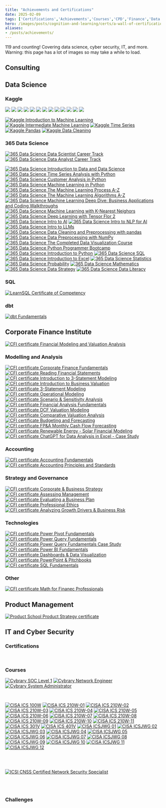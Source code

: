 ```yaml
---
title: "Achievements and Certifications"
date: 2025-02-09
tags: ['Certifications','Achievements','Courses','CPD','Finance','Data Science','Maths']
hero: /images/posts/cognition-and-learning/certs/a-wall-of-certifications.jpg
aliases: 
- /posts/achievements/
---
```


119 <!-- don't forget to update data/sections/accomplishments --> and counting! Covering data science, cyber security, IT, and more. Warning: this page has a lot of images so may take a while to load.

## Consulting

<div data-iframe-width="150" data-iframe-height="270" data-share-badge-id="c3390d0d-3c92-48ad-b2ac-4939e89a4fd4" data-share-badge-host="https://www.credly.com"></div><script type="text/javascript" async src="//cdn.credly.com/assets/utilities/embed.js"></script>

## Data Science

### Kaggle

<img class="kaggle-badge" src="https://www.googleapis.com/download/storage/v1/b/kaggle-user-content/o/inbox%2F1488634%2F163e0f27360ae958da99dde2a68f7e00%2FBadge-46.svg?generation=1727468408101916&alt=media">
<img class="kaggle-badge" src="https://www.googleapis.com/download/storage/v1/b/kaggle-user-content/o/inbox%2F1488634%2F9c37cceb9f493bb678dd909e988b1456%2FBadge-1.svg?generation=1727462477436270&amp;alt=media">
<img class="kaggle-badge" src="https://www.googleapis.com/download/storage/v1/b/kaggle-user-content/o/inbox%2F1488634%2F06808571894d065a64243d6ba468be2b%2FBadge-4.svg?generation=1727462524641424&amp;alt=media">
<img class="kaggle-badge" src="https://www.googleapis.com/download/storage/v1/b/kaggle-user-content/o/inbox%2F1488634%2F09e1f99bdf3222934ad7769409ec3f6d%2FBadge-26.svg?generation=1727468059623106&amp;alt=media">
<img class="kaggle-badge" src="https://www.googleapis.com/download/storage/v1/b/kaggle-user-content/o/inbox%2F1488634%2F1e4546d427340e1495b9ee02261e2dc6%2FBadge-34.svg?generation=1727468126171650&amp;alt=media">
<img class="kaggle-badge" src="https://www.googleapis.com/download/storage/v1/b/kaggle-user-content/o/inbox%2F1488634%2F7567026dd0c594f1193b49a98a976056%2FBadge-35.svg?generation=1727468213893504&amp;alt=media">
<img class="kaggle-badge" src="https://www.googleapis.com/download/storage/v1/b/kaggle-user-content/o/inbox%2F1488634%2F28e0e70842ce6972f4d68f5b6ecd549a%2FBadge-12.svg?generation=1727462988946700&amp;alt=media">
<img class="kaggle-badge" src="https://www.googleapis.com/download/storage/v1/b/kaggle-user-content/o/inbox%2F1488634%2Fbd815f5d633db594d07a22a6e3f1067e%2FBadge-43.svg?generation=1727468286042063&amp;alt=media">
<img class="kaggle-badge" src="https://www.googleapis.com/download/storage/v1/b/kaggle-user-content/o/inbox%2F1488634%2F0b96fc543a2faf02467b3dcd5833feff%2FBadge-45.svg?generation=1727468334875991&amp;alt=media">
<img class="kaggle-badge" src="https://www.googleapis.com/download/storage/v1/b/kaggle-user-content/o/inbox%2F1488634%2Fbac00bdcf5aa52c077bef4d95da882f3%2FBadge-37.svg?generation=1727468352009252&amp;alt=media">
<img class="kaggle-badge" src="https://www.googleapis.com/download/storage/v1/b/kaggle-user-content/o/inbox%2F1488634%2F59be06dc5fa3103f7f3d4064730449a4%2FBadge-38.svg?generation=1727468372542689&amp;alt=media">
<img class="kaggle-badge" src="https://www.googleapis.com/download/storage/v1/b/kaggle-user-content/o/inbox%2F304806%2F1677a9768c3edb109351613acb6f8673%2FBadge-57.svg?generation=1731369061704923&amp;alt=media">
<img class="kaggle-badge" src="https://www.googleapis.com/download/storage/v1/b/kaggle-user-content/o/inbox%2F1488634%2F6e139e7278fc9c33210e39baf918967f%2FBadge-53.svg?generation=1727468684057299&amp;alt=media">

<a href="/images/posts/cognition-and-learning/certs/kaggle-itml.jpg" target="_blank"><img class="cert cert-img-quarter" src="/images/posts/cognition-and-learning/certs/kaggle-itml.jpg" alt="Kaggle Introduction to Machine Learning"></a>
<a href="/images/posts/cognition-and-learning/certs/kaggle-iml.jpg" target="_blank"><img class="cert cert-img-quarter" src="/images/posts/cognition-and-learning/certs/kaggle-iml.jpg" alt="Kaggle Intermediate Machine Learning"></a>
<a href="/images/posts/cognition-and-learning/certs/kaggle-ts.jpg" target="_blank"><img class="cert cert-img-quarter" src="/images/posts/cognition-and-learning/certs/kaggle-ts.jpg" alt="Kaggle Time Series"></a>
<a href="/images/posts/cognition-and-learning/certs/kaggle-pandas.jpg" target="_blank"><img class="cert cert-img-quarter" src="/images/posts/cognition-and-learning/certs/kaggle-pandas.jpg" alt="Kaggle Pandas"></a>
<a href="/images/posts/cognition-and-learning/certs/kaggle-dc.jpg" target="_blank"><img class="cert cert-img-quarter" src="/images/posts/cognition-and-learning/certs/kaggle-dc.jpg" alt="Kaggle Data Cleaning"></a>

### 365 Data Science

<a href="https://learn.365datascience.com/c/efd08b4dbe/" target="_blank"><img class="cert cert-img-half" src="/images/posts/cognition-and-learning/certs/365ds-dsct.jpg" alt="365 Data Science Data Scientist Career Track"></a>
<a href="https://learn.365datascience.com/c/0f771dbeee/" target="_blank"><img class="cert cert-img-half" src="/images/posts/cognition-and-learning/certs/365ds-dact.jpg" alt="365 Data Science Data Analyst Career Track"></a>

<a href="https://learn.365datascience.com/c/9f750edf9f/" target="_blank"><img class="cert cert-img-quarter" src="/images/posts/cognition-and-learning/certs/365ds-itdads.jpg" alt="365 Data Science Introduction to Data and Data Science"></a>
<a href="https://learn.365datascience.com/c/9fd496bdc8/" target="_blank"><img class="cert cert-img-quarter" src="/images/posts/cognition-and-learning/certs/365ds-tsawp.jpg" alt="365 Data Science Time Series Analysis with Python"></a>
<a href="https://learn.365datascience.com/c/9d892be62f/" target="_blank"><img class="cert cert-img-quarter" src="/images/posts/cognition-and-learning/certs/365ds-caip.jpg" alt="365 Data Science Customer Analysis in Python"></a>
<a href="https://learn.365datascience.com/c/60fd65c651/" target="_blank"><img class="cert cert-img-quarter" src="/images/posts/cognition-and-learning/certs/365ds-mlip.jpg" alt="365 Data Science Machine Learning in Python"></a>
<a href="https://learn.365datascience.com/c/ff3edbef5a/" target="_blank"><img class="cert cert-img-quarter" src="/images/posts/cognition-and-learning/certs/365ds-mlpaz.jpg" alt="365 Data Science The Machine Learning Process A-Z"></a>
<a href="https://learn.365datascience.com/c/db7dc08d9e/" target="_blank"><img class="cert cert-img-quarter" src="/images/posts/cognition-and-learning/certs/365ds-mlaaz.jpg" alt="365 Data Science The Machine Learning Algorithms A-Z"></a>
<a href="https://learn.365datascience.com/c/8b040422b3/" target="_blank"><img class="cert cert-img-quarter" src="/images/posts/cognition-and-learning/certs/365ds-mlddbacw.jpg" alt="365 Data Science Machine Learning Deep Dive: Business Applications and Coding Walkthroughs"></a>
<a href="https://learn.365datascience.com/c/5cff65aa7b/" target="_blank"><img class="cert cert-img-quarter" src="/images/posts/cognition-and-learning/certs/365ds-mlknn.jpg" alt="365 Data Science Machine Learning with K-Nearest Neighors"></a>
<a href="https://learn.365datascience.com/c/120cc09be3/" target="_blank"><img class="cert cert-img-quarter" src="/images/posts/cognition-and-learning/certs/365ds-dlwtf2.jpg" alt="365 Data Science Deep Learning with Tensor Flor 2"></a>
<a href="https://learn.365datascience.com/c/46563e9cbc/" target="_blank"><img class="cert cert-img-quarter" src="/images/posts/cognition-and-learning/certs/365ds-itai.jpg" alt="365 Data Science Intro to AI"></a>
<a href="https://learn.365datascience.com/c/a79763b09c/" target="_blank"><img class="cert cert-img-quarter" src="/images/posts/cognition-and-learning/certs/365ds-itnfa.jpg" alt="365 Data Science Intro to NLP for AI"></a>
<a href="https://learn.365datascience.com/c/42692ff9ad/" target="_blank"><img class="cert cert-img-quarter" src="/images/posts/cognition-and-learning/certs/365ds-itllms.jpg" alt="365 Data Science Intro to LLMs"></a>
<a href="https://learn.365datascience.com/c/a8afd26b5a/" target="_blank"><img class="cert cert-img-quarter" src="/images/posts/cognition-and-learning/certs/365ds-dcpp.jpg" alt="365 Data Science Data Cleaning and Preprocessing with pandas"></a>
<a href="https://learn.365datascience.com/c/d88053e02d/" target="_blank"><img class="cert cert-img-quarter" src="/images/posts/cognition-and-learning/certs/365ds-dpwn.jpg" alt="365 Data Science Data Preprocessing with NumPy"></a>
<a href="https://learn.365datascience.com/c/dad5f3b501/" target="_blank"><img class="cert cert-img-quarter" src="/images/posts/cognition-and-learning/certs/365ds-cdvc.jpg" alt="365 Data Science The Completed Data Visualization Course"></a>
<a href="https://learn.365datascience.com/c/20b4f24f2e/" target="_blank"><img class="cert cert-img-quarter" src="/images/posts/cognition-and-learning/certs/365ds-ppb.jpg" alt="365 Data Science Python Programmer Bootcamp"></a>
<a href="https://learn.365datascience.com/c/8f1999384a/" target="_blank"><img class="cert cert-img-quarter" src="/images/posts/cognition-and-learning/certs/365ds-itp.jpg" alt="365 Data Science Introduction to Python"></a>
<a href="https://learn.365datascience.com/c/ac1f7ba991/" target="_blank"><img class="cert cert-img-quarter" src="/images/posts/cognition-and-learning/certs/365ds-sql.jpg" alt="365 Data Science SQL"></a>
<a href="https://learn.365datascience.com/c/2f79b2bb86/" target="_blank"><img class="cert cert-img-quarter" src="/images/posts/cognition-and-learning/certs/365ds-ite.jpg" alt="365 Data Science Introduction to Excel"></a>
<a href="https://learn.365datascience.com/c/c21095692d/" target="_blank"><img class="cert cert-img-quarter" src="/images/posts/cognition-and-learning/certs/365ds-stats.jpg" alt="365 Data Science Statistics"></a>
<a href="https://learn.365datascience.com/c/6ec4c62de7/" target="_blank"><img class="cert cert-img-quarter" src="/images/posts/cognition-and-learning/certs/365ds-prob.jpg" alt="365 Data Science Probability"></a>
<a href="https://learn.365datascience.com/c/6090c2a7ae/" target="_blank"><img class="cert cert-img-quarter" src="/images/posts/cognition-and-learning/certs/365ds-maths.jpg" alt="365 Data Science Mathematics"></a>
<a href="https://learn.365datascience.com/c/109bbab44b/" target="_blank"><img class="cert cert-img-quarter" src="/images/posts/cognition-and-learning/certs/365ds-ds.jpg" alt="365 Data Science Data Strategy"></a>
<a href="https://learn.365datascience.com/c/8b060b2355/" target="_blank"><img class="cert cert-img-quarter" src="/images/posts/cognition-and-learning/certs/365ds-dl.jpg" alt="365 Data Science Data Literacy"></a>

### SQL

<a href="https://learnsql.com/files/course-certificate/DeayGbRBkIaWcouONIbzXYNFAHJDGkAZzTHIBpxK" target="_blank"><img class="cert cert-img-half" src="/images/posts/cognition-and-learning/certs/lsql-cert-28F16A-02-2025.jpg" alt="LearnSQL Certificate of Competency"></a>


### dbt

<a href="https://credentials.getdbt.com/873e9e88-7bd8-458a-8288-f96fd722b96e" target="_blank"><img class="cert cert-img-quarter" src="/images/posts/cognition-and-learning/certs/dbt-fundamentals.png" alt="dbt Fundamentals"></a>

## Corporate Finance Institute

<a href="https://www.credential.net/c5fd8145-4622-4a08-924f-8d2212f40930" target="_blank"><img class="cert cert-img-half" src="/images/posts/cognition-and-learning/certs/CFI-certificate-FMVA.jpg" alt="CFI certificate Financial Modeling and Valuation Analysis"></a>

### Modelling and Analysis

<a href="https://www.credential.net/824ea71f-2cf9-4df5-bfaa-9084298d753b" target="_blank"><img class="cert cert-img-quarter" src="/images/posts/cognition-and-learning/certs/CFI-certificate-CFF.jpg" alt="CFI certificate Corporate Finance Fundamentals"></a>
<a href="https://www.credential.net/6ea89591-f3eb-477b-b5c4-fc5c9f2a806e" target="_blank"><img class="cert cert-img-quarter" src="/images/posts/cognition-and-learning/certs/CFI-certificate-RFS.jpg" alt="CFI certificate Reading Financial Statements"></a>
<a href="https://www.credential.net/feab1a57-70f8-4e9c-8f16-efe9154bc6a0" target="_blank"><img class="cert cert-img-quarter" src="/images/posts/cognition-and-learning/certs/CFI-certificate-I3SM.jpg" alt="CFI certificate Introduction to 3-Statement Modeling"></a>
<a href="https://www.credential.net/6424b711-a689-4088-b6f7-4e389cedff20" target="_blank"><img class="cert cert-img-quarter" src="/images/posts/cognition-and-learning/certs/CFI-certificate-IBV.jpg" alt="CFI certificate Introduction to Business Valuation"></a>
<a href="https://www.credential.net/dabc847a-1d55-4568-a243-5729489239d5" target="_blank"><img class="cert cert-img-quarter" src="/images/posts/cognition-and-learning/certs/CFI-certificate-3SM.jpg" alt="CFI certificate 3-Statement Modeling"></a>
<a href="https://www.credential.net/291a311a-0c9a-4d6e-b2f0-310419e43c54" target="_blank"><img class="cert cert-img-quarter" src="/images/posts/cognition-and-learning/certs/CFI-certificate-OM.jpg" alt="CFI certificate Operational Modeling"></a>
<a href="https://www.credential.net/a3fe090f-cf44-4a09-8d29-318197f36dca" target="_blank"><img class="cert cert-img-quarter" src="/images/posts/cognition-and-learning/certs/CFI-certificate-SSA.jpg" alt="CFI certificate Scenario & Sensitivity Analysis"></a>
<a href="https://www.credential.net/9c066058-b57b-4e4b-b118-10dd996cde34" target="_blank"><img class="cert cert-img-quarter" src="/images/posts/cognition-and-learning/certs/CFI-certificate-FAF.jpg" alt="CFI certificate Financial Analysis Fundamentals"></a>
<a href="https://www.credential.net/dc714c10-3575-4ed3-9786-40deb983c9e8" target="_blank"><img class="cert cert-img-quarter" src="/images/posts/cognition-and-learning/certs/CFI-certificate-DVM.jpg" alt="CFI certificate DCF Valuation Modeling"></a>
<a href="https://www.credential.net/78195dd5-6372-49b8-89d1-61e33af1ee52" target="_blank"><img class="cert cert-img-quarter" src="/images/posts/cognition-and-learning/certs/CFI-certificate-CVA.jpg" alt="CFI certificate Comparative Valuation Analysis"></a>
<a href="https://www.credential.net/378c7ac0-531a-4b61-9698-807a166cbe13" target="_blank"><img class="cert cert-img-quarter" src="/images/posts/cognition-and-learning/certs/CFI-certificate-BaF.jpg" alt="CFI certificate Budgeting and Forecasting"></a>
<a href="https://www.credential.net/35eb80f7-3fb5-4b20-8fd0-a9a84e19c1a5#acc.uOAF6Sfq" target="_blank"><img class="cert cert-img-quarter" src="/images/posts/cognition-and-learning/certs/CFI-certificate-FPAMCFF.jpg" alt="CFI certificate FP&A Monthly Cash Flow Forecasting"></a>
<a href="https://www.credential.net/7a4fc0a6-0cff-4976-9193-0211a12c976b" target="_blank"><img class="cert cert-img-quarter" src="/images/posts/cognition-and-learning/certs/CFI-certificate-RESFM.jpg" alt="CFI certificate Renewable Energy - Solar Financial Modeling"></a>
<a href="https://www.credential.net/6acb1536-5d93-4a92-812d-cc582f03f603" target="_blank"><img class="cert cert-img-quarter" src="/images/posts/cognition-and-learning/certs/CFI-certificate-CDAE.jpg" alt="CFI certificate ChatGPT for Data Analysis in Excel - Case Study"></a>

### Accounting

<a href="https://www.credential.net/5aab9e7f-ca85-43f2-ba73-be99e8db44e9" target="_blank"><img class="cert cert-img-quarter" src="/images/posts/cognition-and-learning/certs/CFI-certificate-AF.jpg" alt="CFI certificate Accounting Fundamentals"></a>
<a href="https://www.credential.net/312c35f9-1aa8-4c84-b9ee-95ace09d4fb7" target="_blank"><img class="cert cert-img-quarter" src="/images/posts/cognition-and-learning/certs/CFI-certificate-APS.jpg" alt="CFI certificate Accounting Principles and Standards"></a>

### Strategy and Governance

<a href="https://www.credential.net/9112ad2f-8142-4e6b-990e-71438c41c1b6" target="_blank"><img class="cert cert-img-quarter" src="/images/posts/cognition-and-learning/certs/CFI-certificate-CBS.jpg" alt="CFI certificate Corporate & Business Strategy"></a>
<a href="https://www.credential.net/4d9c0e51-ba90-4c00-9a80-4ab89a77b0a0" target="_blank"><img class="cert cert-img-quarter" src="/images/posts/cognition-and-learning/certs/CFI-certificate-AM.jpg" alt="CFI certificate Assessing Management"></a>
<a href="https://www.credential.net/bbee3a24-eb2d-489e-9b2f-0fdc2718c5b6" target="_blank"><img class="cert cert-img-quarter" src="/images/posts/cognition-and-learning/certs/CFI-certificate-EBP.jpg" alt="CFI certificate Evaluating a Business Plan"></a>
<a href="https://www.credential.net/9b0f28b5-9224-4d32-9993-fed313d207c7" target="_blank"><img class="cert cert-img-quarter" src="/images/posts/cognition-and-learning/certs/CFI-certificate-PE.jpg" alt="CFI certificate Professional Ethics"></a>
<a href="https://www.credential.net/c2721736-4070-4058-83ff-896c1ca376c4" target="_blank"><img class="cert cert-img-quarter" src="/images/posts/cognition-and-learning/certs/CFI-certificate-AGDBR.jpg" alt="CFI certificate Analyzing Growth Drivers & Business Risk"></a>

### Technologies

<a href="https://www.credential.net/f04ee428-8605-4fa4-a249-c4fe6108de25" target="_blank"><img class="cert cert-img-quarter" src="/images/posts/cognition-and-learning/certs/CFI-certificate-PPF.jpg" alt="CFI certificate Power Pivot Fundamentals"></a>
<a href="https://www.credential.net/0d129fd2-f089-4b0b-8735-a0843d199c04" target="_blank"><img class="cert cert-img-quarter" src="/images/posts/cognition-and-learning/certs/CFI-certificate-PQF.jpg" alt="CFI certificate Power Query Fundamentals"></a>
<a href="https://www.credential.net/3044bfe9-6d12-4136-a4c2-9024fa319e31" target="_blank"><img class="cert cert-img-quarter" src="/images/posts/cognition-and-learning/certs/CFI-certificate-PQFCS.jpg" alt="CFI certificate Power Query Fundamentals Case Study"></a>
<a href="https://www.credential.net/5c2500fe-9b6b-4716-a7bb-6732f8858673" target="_blank"><img class="cert cert-img-quarter" src="/images/posts/cognition-and-learning/certs/CFI-certificate-PBIF.jpg" alt="CFI certificate Power BI Fundamentals"></a>
<a href="https://www.credential.net/effea637-3c37-45a5-a169-039373ef7c94" target="_blank"><img class="cert cert-img-quarter" src="/images/posts/cognition-and-learning/certs/CFI-certificate-DDV.jpg" alt="CFI certificate Dashboards & Data Visualization"></a>
<a href="https://www.credential.net/fc693442-04e1-4f19-83d3-081f0d2f5625" target="_blank"><img class="cert cert-img-quarter" src="/images/posts/cognition-and-learning/certs/CFI-certificate-PPP.jpg" alt="CFI certificate PowerPoint & Pitchbooks"></a>
<a href="https://www.credential.net/3b3d1585-363e-4711-906a-1d485113bd05" target="_blank"><img class="cert cert-img-quarter" src="/images/posts/cognition-and-learning/certs/CFI-certificate-SQLF.jpg" alt="CFI certificate SQL Fundamentals"></a>

### Other

<a href="https://www.credential.net/3bd43361-6e23-481e-b42b-9f31283c6691" target="_blank"><img class="cert cert-img-quarter" src="/images/posts/cognition-and-learning/certs/CFI-certificate-MFP.jpg" alt="CFI certificate Math for Finanec Professionals"></a>

## Product Management

<a href="/images/posts/cognition-and-learning/certs/certificate-of-completion-for-product-strategy-microcertification.jpg" target="_blank"><img class="cert cert-img-half" src="/images/posts/cognition-and-learning/certs/certificate-of-completion-for-product-strategy-microcertification.jpg" alt="Product School Product Strategy certificate"></a>

## IT and Cyber Security

### Certifications

<div class="cert" data-iframe-width="150" data-iframe-height="270" data-share-badge-id="e0ee5f5f-d1dd-4cfd-9dca-30866afafe5f" data-share-badge-host="https://www.youracclaim.com"></div><script type="text/javascript" async src="//cdn.youracclaim.com/assets/utilities/embed.js"></script>
<div class="cert" data-iframe-width="150" data-iframe-height="270" data-share-badge-id="b372cf87-a8b0-4f8d-b4fe-f6ef3323729e" data-share-badge-host="https://www.credly.com"></div><script type="text/javascript" async src="//cdn.credly.com/assets/utilities/embed.js"></script>
<div class="cert" data-iframe-width="150" data-iframe-height="270" data-share-badge-id="bac1b4da-8649-43a9-a864-eca08eb011bd" data-share-badge-host="https://www.credly.com"></div><script type="text/javascript" async src="//cdn.credly.com/assets/utilities/embed.js"></script>
<div class="cert" data-iframe-width="150" data-iframe-height="270" data-share-badge-id="4def6ab9-d0fd-4791-b6e5-0cef282da43b" data-share-badge-host="https://www.credly.com"></div><script type="text/javascript" async src="//cdn.credly.com/assets/utilities/embed.js"></script>
<div class="cert" data-iframe-width="150" data-iframe-height="270" data-share-badge-id="53998e82-6426-4023-8c3c-7aa340809459" data-share-badge-host="https://www.credly.com"></div><script type="text/javascript" async src="//cdn.credly.com/assets/utilities/embed.js"></script>
<div class="cert" data-iframe-width="150" data-iframe-height="270" data-share-badge-id="5ea66f70-9a95-42a7-8076-c78c17020de3" data-share-badge-host="https://www.credly.com"></div><script type="text/javascript" async src="//cdn.credly.com/assets/utilities/embed.js"></script>
<div class="cert" data-iframe-width="150" data-iframe-height="270" data-share-badge-id="96f41573-1d1d-4444-82f9-8080038306b8" data-share-badge-host="https://www.youracclaim.com"></div><script type="text/javascript" async src="//cdn.youracclaim.com/assets/utilities/embed.js"></script>
<div class="cert" data-iframe-width="150" data-iframe-height="270" data-share-badge-id="7f0978a0-91f8-4538-abd3-fe601df4a6f6" data-share-badge-host="https://www.youracclaim.com"></div><script type="text/javascript" async src="//cdn.youracclaim.com/assets/utilities/embed.js"></script>
<div class="cert" data-iframe-width="150" data-iframe-height="270" data-share-badge-id="b1d2ba0b-1f2a-4050-b52d-5e5f0654192e" data-share-badge-host="https://www.credly.com"></div><script type="text/javascript" async src="//cdn.credly.com/assets/utilities/embed.js"></script>
<div class="cert" data-iframe-width="150" data-iframe-height="270" data-share-badge-id="3209a1d0-38a8-4c3c-a796-a4ec8dd4cd37" data-share-badge-host="https://www.credly.com"></div><script type="text/javascript" async src="//cdn.credly.com/assets/utilities/embed.js"></script>
<div class="cert" data-iframe-width="150" data-iframe-height="270" data-share-badge-id="d6c6ae61-8164-4656-87de-be988baf1bf9" data-share-badge-host="https://www.credly.com"></div><script type="text/javascript" async src="//cdn.credly.com/assets/utilities/embed.js"></script>

<br>

### Courses

<a href="https://app.cybrary.it/courses/api/certificate/CC-3beb7e33-1435-48ec-9fed-16b0d585baa6/view" target="_blank"><img class="cert cert-img-third" src="/images/posts/cognition-and-learning/certs/cybrary-cert-soc-analyst-level-1.jpg" alt="Cybrary SOC Level 1"></a>
<a href="https://app.cybrary.it/courses/api/certificate/CC-1f4bc6e6-8666-4cee-ab1c-e27178f3ae19/view" target="_blank"><img class="cert cert-img-third" src="/images/posts/cognition-and-learning/certs/cybrary-cert-network-engineer.jpg" alt="Cybrary Network Engineer"></a>
<a href="https://app.cybrary.it/courses/api/certificate/CC-b14d45ad-5e0a-4ffe-ac91-c4f75fc08101/view" target="_blank"><img class="cert cert-img-third" src="/images/posts/cognition-and-learning/certs/cybrary-cert-system-administrator.jpg" alt="Cybrary System Administrator"></a>

<br>

<a href="/images/posts/cognition-and-learning/certs/CISA-ICS-100W.jpg" target="_blank"><img src="/images/posts/cognition-and-learning/certs/CISA-ICS-100W.jpg" alt="CISA ICS 100W" class="cert cert-img-CISA"></a>
<a href="/images/posts/cognition-and-learning/certs/CISA-ICS-210W-01.jpg" target="_blank"><img src="/images/posts/cognition-and-learning/certs/CISA-ICS-210W-01.jpg" alt="CISA ICS 210W-01" class="cert cert-img-CISA"></a>
<a href="/images/posts/cognition-and-learning/certs/CISA-ICS-210W-02.jpg" target="_blank"><img src="/images/posts/cognition-and-learning/certs/CISA-ICS-210W-02.jpg" alt="CISA ICS 210W-02" class="cert cert-img-CISA"></a>
<a href="/images/posts/cognition-and-learning/certs/CISA-ICS-210W-03.jpg" target="_blank"><img src="/images/posts/cognition-and-learning/certs/CISA-ICS-210W-03.jpg" alt="CISA ICS 210W-03" class="cert cert-img-CISA"></a>
<a href="/images/posts/cognition-and-learning/certs/CISA-ICS-210W-04.jpg" target="_blank"><img src="/images/posts/cognition-and-learning/certs/CISA-ICS-210W-04.jpg" alt="CISA ICS 210W-04" class="cert cert-img-CISA"></a>
<a href="/images/posts/cognition-and-learning/certs/CISA-ICS-210W-05.jpg" target="_blank"><img src="/images/posts/cognition-and-learning/certs/CISA-ICS-210W-05.jpg" alt="CISA ICS 210W-05" class="cert cert-img-CISA"></a>
<a href="/images/posts/cognition-and-learning/certs/CISA-ICS-210W-06.jpg" target="_blank"><img src="/images/posts/cognition-and-learning/certs/CISA-ICS-210W-06.jpg" alt="CISA ICS 210W-06" class="cert cert-img-CISA"></a>
<a href="/images/posts/cognition-and-learning/certs/CISA-ICS-210W-07.jpg" target="_blank"><img src="/images/posts/cognition-and-learning/certs/CISA-ICS-210W-07.jpg" alt="CISA ICS 210W-07" class="cert cert-img-CISA"></a>
<a href="/images/posts/cognition-and-learning/certs/CISA-ICS-210W-08.jpg" target="_blank"><img src="/images/posts/cognition-and-learning/certs/CISA-ICS-210W-08.jpg" alt="CISA ICS 210W-08" class="cert cert-img-CISA"></a>
<a href="/images/posts/cognition-and-learning/certs/CISA-ICS-210W-09.jpg" target="_blank"><img src="/images/posts/cognition-and-learning/certs/CISA-ICS-210W-09.jpg" alt="CISA ICS 210W-09" class="cert cert-img-CISA"></a>
<a href="/images/posts/cognition-and-learning/certs/CISA-ICS-210W-10.jpg" target="_blank"><img src="/images/posts/cognition-and-learning/certs/CISA-ICS-210W-10.jpg" alt="CISA ICS 210W-10" class="cert cert-img-CISA"></a>
<a href="/images/posts/cognition-and-learning/certs/CISA-ICS-210W-11.jpg" target="_blank"><img src="/images/posts/cognition-and-learning/certs/CISA-ICS-210W-11.jpg" alt="CISA ICS 210W-11" class="cert cert-img-CISA"></a>
<a href="/images/posts/cognition-and-learning/certs/CISA-ICS-301V.jpg" target="_blank"><img src="/images/posts/cognition-and-learning/certs/CISA-ICS-301V.jpg" alt="CISA ICS 301V" class="cert cert-img-CISA"></a>
<a href="/images/posts/cognition-and-learning/certs/CISA-ICS-401V.jpg" target="_blank"><img src="/images/posts/cognition-and-learning/certs/CISA-ICS-401V.jpg" alt="CISA ICS 401V" class="cert cert-img-CISA"></a>
<a href="/images/posts/cognition-and-learning/certs/CISA-ICSJWG-01.jpg" target="_blank"><img src="/images/posts/cognition-and-learning/certs/CISA-ICSJWG-01.jpg" alt="CISA ICSJWG 01" class="cert cert-img-CISA"></a>
<a href="/images/posts/cognition-and-learning/certs/CISA-ICSJWG-02.jpg" target="_blank"><img src="/images/posts/cognition-and-learning/certs/CISA-ICSJWG-02.jpg" alt="CISA ICSJWG 02" class="cert cert-img-CISA"></a>
<a href="/images/posts/cognition-and-learning/certs/CISA-ICSJWG-03.jpg" target="_blank"><img src="/images/posts/cognition-and-learning/certs/CISA-ICSJWG-03.jpg" alt="CISA ICSJWG 03" class="cert cert-img-CISA"></a>
<a href="/images/posts/cognition-and-learning/certs/CISA-ICSJWG-04.jpg" target="_blank"><img src="/images/posts/cognition-and-learning/certs/CISA-ICSJWG-04.jpg" alt="CISA ICSJWG 04" class="cert cert-img-CISA"></a>
<a href="/images/posts/cognition-and-learning/certs/CISA-ICSJWG-05.jpg" target="_blank"><img src="/images/posts/cognition-and-learning/certs/CISA-ICSJWG-05.jpg" alt="CISA ICSJWG 05" class="cert cert-img-CISA"></a>
<a href="/images/posts/cognition-and-learning/certs/CISA-ICSJWG-06.jpg" target="_blank"><img src="/images/posts/cognition-and-learning/certs/CISA-ICSJWG-06.jpg" alt="CISA ICSJWG 06" class="cert cert-img-CISA"></a>
<a href="/images/posts/cognition-and-learning/certs/CISA-ICSJWG-07.jpg" target="_blank"><img src="/images/posts/cognition-and-learning/certs/CISA-ICSJWG-07.jpg" alt="CISA ICSJWG 07" class="cert cert-img-CISA"></a>
<a href="/images/posts/cognition-and-learning/certs/CISA-ICSJWG-08.jpg" target="_blank"><img src="/images/posts/cognition-and-learning/certs/CISA-ICSJWG-08.jpg" alt="CISA ICSJWG 08" class="cert cert-img-CISA"></a>
<a href="/images/posts/cognition-and-learning/certs/CISA-ICSJWG-09.jpg" target="_blank"><img src="/images/posts/cognition-and-learning/certs/CISA-ICSJWG-09.jpg" alt="CISA ICSJWG 09" class="cert cert-img-CISA"></a>
<a href="/images/posts/cognition-and-learning/certs/CISA-ICSJWG-10.jpg" target="_blank"><img src="/images/posts/cognition-and-learning/certs/CISA-ICSJWG-10.jpg" alt="CISA ICSJWG 10" class="cert cert-img-CISA"></a>
<a href="/images/posts/cognition-and-learning/certs/CISA-ICSJWG-11.jpg" target="_blank"><img src="/images/posts/cognition-and-learning/certs/CISA-ICSJWG-11.jpg" alt="CISA ICSJWG 11" class="cert cert-img-CISA"></a>
<a href="/images/posts/cognition-and-learning/certs/CISA-ICSJWG-12.jpg" target="_blank"><img src="/images/posts/cognition-and-learning/certs/CISA-ICSJWG-12.jpg" alt="CISA ICSJWG 12" class="cert cert-img-CISA"></a>

<br><br>

<a href="https://www.credential.net/9d3651d4-c667-4095-9029-7e6281f6774f" target="_blank"><img  class="cert cert-img-third" src="https://api.accredible.com/v1/frontend/credential_website_embed_image/certificate/18385810" alt="ICSI CNSS Certified Network Security Specialist"></a>

<br><br>

### Challenges

<script src="https://tryhackme.com/badge/97839"></script>
